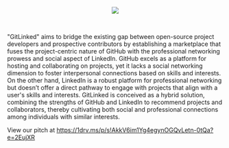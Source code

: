 <p align="center"> <img src="https://i.ibb.co/y594S74/gitlinked.png"/> </p>


<br>

"GitLinked" aims to bridge the existing gap between open-source project developers and prospective contributors by establishing a marketplace that fuses the project-centric nature of GitHub with the professional networking prowess and social aspect of LinkedIn. GitHub excels as a platform for hosting and collaborating on projects, yet it lacks a social networking dimension to foster interpersonal connections based on skills and interests. On the other hand, LinkedIn is a robust platform for professional networking but doesn’t offer a direct pathway to engage with projects that align with a user's skills and interests. GitLinked is conceived as a hybrid solution, combining the strengths of GitHub and LinkedIn to recommend projects and collaborators, thereby cultivating both social and professional connections among individuals with similar interests.

View our pitch at https://1drv.ms/p/s!AkkV6im1Yg4egynOGQvLetn-0tQa?e=2EujXR
